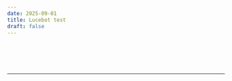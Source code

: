 ```yaml
---
date: 2025-09-01
title: Lucebot test
draft: false
---
```


<!DOCTYPE html>
<html>

<head>
  <title>
    Parse poems
  </title>
</head>

<body>
  <div style="height:60px" aria-hidden="true" class="wp-block-spacer"></div>
  <hr class="wp-block-separator has-alpha-channel-opacity is-style-dots">
  <div style="height:60px" aria-hidden="true" class="wp-block-spacer"></div>
  <div id="presentation"></div>
  <div style="height:60px" aria-hidden="true" class="wp-block-spacer"></div>
  <div style="height:60px" aria-hidden="true" class="wp-block-spacer"></div>
</body>
<script>


  const poems = [

    "De schreeuw van morgen breekt de schemer,\nwaar klokken kaakslag na kaakslag tasten.\nGolvend hoofd van gister's halve stemmer,\ntocht door mist, nog vochtig van het rasten.\n\nWanneer woorden weerklinken in de lucht,\ndansen kleuren ongeremd door straten.\nRottende zon rijkt naar de hemelzucht,\ndiep in de reliëfs van de verlaten.\n\nLelijk is de vreugd van het voorbije lied,\nziet de wereld zijn ware spiegel niet.",

    "In de schaduw der daden vind ik licht,\nzwart en wit geslacht op spiegelglas,\nogen die branden met de mond van de nacht,\nik spreek in de taal van de blinde wind.\n\nDe regen is een gevleugelde schim,\nlachend met een mond vol hagelstenen,\nwaar het zweet van onze dromen druipt,\nbevlekt de schreeuw van de ochtend.\n\nEen schaduw legt zich neer als een sjaal,\nom de hals van wie niet kent, maar loopt.",

    "De nacht likt het licht van muren wit\nen alles schreeuwt in stilte gedachten zwart.\nHier zweven woorden, krom en spits,\nals dauwdruppels in verkreukeld hart.\n\nHet oog van gisteren knipoogt schril,\nde tijd trekt haastig golven in de zee.\nIn de schaduw van een roos, zo stil,\nverspringt het heden naar een verre eeuw.\n\nWant wie gelooft in een cirkel omarmd,\nvindt in chaos een glimlach bewaard.",

    "In het galgenlied van mijn dromen zing ik\nschor en schimmig in het verwarde licht –\nde dichtersraven krassen schemering\nen woorden slaan als houten hamers\nop de kreukels van het platte vlees.\n\nAch, de meester van het wilde waas\nverstomt het zonkâltige geluid\nvan grijze engelen in hun trommels.\nDiep het schilderachtige bittere zout\nkringelt om de krans van muzelige muten.",

    "Krekelzang breekt de stilte, \nwaar de mens in scherven spreekt,\neen kermis van klanken\nbuiten de wetten der wijsbegeerte.\nSchreeuw om het onuitsprekelijke,\nsporen van een onbreekbare taal.\nVermenigvuldig de zon,\nomarm de illusies van het vlees,\nwant in de bedwelming van de nacht\nverliefd op het leven als een bevel.",

    "In de rinkelende zinnen zing ik zacht,\nde maan een hongerige harlekijn,\nmother's milk word konfituur in de nacht,\nen ik ben de koning van het stof, een zuivere schijn.\n\nWankelende woorden weten weinig,\nwoorden worstelen om wind,\nde wereld is een wonderlijk weefsel,\nik ben een kind van koninklijk kind.\n\nMorgen de meester over elke muse,\nmaar vandaag ben ik niets dan bruisend blus.",

    "In de rauwe schoot der stadskreten,\nwaar beton en harten breken\nfluistert de nacht als een blinde muze\n\nschaduwen dansen, schurend langs de ziel,\nogen staren, eeuwig hongerig,\nachter ramen, ondoorgrondelijk als mythes\n\nwoorden vallen, koude vuurstenen breken,\ndichter zwijgt, zijn schreeuw begraven\nomdat zelfs de vogels\nin hun herfstvrees\nniet kunnen zingen.",

    "In de schaduw van het neon, dansen woorden\nzonder gezichten, blote grenzen aan het raam\nwaar de regen als gedachten stroomt, chaotisch.\n\nMijn ziel is een wirwar van goddelijke krabbel,\nheilige inspiratie en aardse twijfel samen verweven.\nEen krijtstreep treurende tederheid zoekt een vergezicht\n\ndat zichzelf schildert in zekere lijnen van verlangen.\nDe wereld ademt, stopt, en begint weer, eindeloos\nin die koortsige jungle waar tijden niet bestaan, \n\nen Lucebert’s stem fluistert tussen beton en dromen.",

    "In de glanzende chaos zonder kruin\nwaar dromen als zeepbellen barsten,\ndool ik als een kind van zwart karton,\nzoekt mijn schreeuw naar vormen.\n\nGod staart door het kille venster,\nletters sidderen als vissen op het droge.\nIk ben de koning van niets,\nen mijn troon is gemaakt van lucht en schaduwen.\n\nDe eeuwige leegte huilt, \nom een wereld die nooit slapen kan.",

    "O vreemdeling van het neonlicht, de stad zingt\nschaduwliedjes in de poriën van een visioen.\nGlazen ogen schreeuwen naar de tijd die vlucht,\neen mierenhoop van staal en vlees ontwaakt.\n\nJe knieën buigen voor zilveren niemandswezens,\nin de vlam van de eeuwige ochtend,\nwaar woorden stukslaan op de muren van stilte,\nzo zingt de chaos zijn bittere hymne.\n\nDe kosmos graaft in jouw naakte ziel,\nwaar herfst en vriendschap als messen zwijgen.",

    "In de schaduw van de morgensterren\nhuilt de zon om haar verloren licht,\ngebroken zinnen wapperen als gembergras,\ngeurend naar liefde die nooit vervaagt.\n\nDe wereld slaat met al zijn kleuren\neen gat in de stilte van het bestaan,\nwaar goden wandelen op glazen velden,\nversplintert de hoop in duizenden druppels.\n\nDe dichter zingt, verwond door schoonheid,\nzijn woorden bloeden rood op wit papier.",

    "In de diepte schreeuwt een eeuwig krassend kind,\nwaar de bloemen van steen bloeien in stilte,\nroestige woorden baren het brood van de nacht,\nals neergedaalde engelen zonder vleugels.\n\nGebroken spiegels dromen van een hevig licht,\nschilders en dichters met blinde ogen\nbotvieren hun scherpe tongen op papier,\nhun namen geschreven in vervlogen zand.\n\nAlles van waarde is weerloos en bloedrood,\nwaar het gras van de tijd fluistert: blijf staan.",

    "In de schimmel van de nacht, hoestend\nplakken woorden hard, weerbarstig aan de lucht\nkleuren verdwijnen als het kind dat droomt\nen ik, een schimmelende schildwacht, besta slechts in twijfel.\n\nTussen de scheuren van mijn taal, gloeit soms een god\neen gesternte van radeloozen, lichtend noch verblekend\nluiden wij naar de transpiraties van de dageraad, de rillingen \nvan een helende heiland, die slechts bestaat\nals een echo van leegte, een fluistering van het niets\no, geliefde ellende, van je glans leef ik."

  ];

  // RANDOMN FUNCTIONS
  //
  function randomInteger(min, max) {
    return Math.floor(Math.random() * (max - min) + min);
  }

  function pickRandom() {
    return arguments[randomInteger(0, arguments.length)]
  }

  function shuffle(array) {
    let currentIndex = array.length;

    while (currentIndex != 0) {
      let randomIndex = Math.floor(Math.random() * currentIndex);
      currentIndex--;
      [array[currentIndex], array[randomIndex]] = [
        array[randomIndex], array[currentIndex]];
    }
  }

  // STRING FUNCTIONS
  //
  function filterEmptyStrings(array) {
    let filteredArray = []

    for (let i = 0; i < array.length; i++) {
      string = array[i]
      if (string !== '') {
        filteredArray.push(string);
      }
    }
    return filteredArray
  }

  function stanzaSplit(poem) {
    console.log("stanzaSplit")
    splitPoem = poem.split(/(\n\n)/) // breek per strofe
    let splitPoemHTML = []

    for (let i = 0; i < splitPoem.length; i++) {
      let unit = splitPoem[i]
      unit = unit.replace(/\n\n/g, '<br/>')
      unit = unit.replace(/\n/g, '<br/>')
      splitPoemHTML.push(unit);
    }
    return splitPoemHTML
  }

  function lineSplit(poem) {
    console.log("lineSplit")
    splitPoem = poem.split(/(\n+)/) // breek per regel
    let splitPoemHTML = []

    for (let i = 0; i < splitPoem.length; i++) {
      let unit = splitPoem[i]
      unit = unit.replace(/\n\n/, '<br/>')
      unit = unit.replace(/\n/, '')
      splitPoemHTML.push(unit);
    }
    return splitPoemHTML
  }

  // RENDER FUNCTIONS
  //

  function timePoem(poem) {
    let timedPoem = []

    // determine timings for each unit
    for (let i = 0; i < poem.length; i++) {
      let unit = poem[i]
      let delay = randomInteger(100, 15000)
      let interval = randomInteger(100, 300)
      //let timing = [ ]
      let timedUnit = {}
      timedUnit["string"] = unit
      timedUnit["delay"] = delay
      timedUnit["interval"] = interval
      timedUnit["length"] = unit.length
      timedUnit["duration"] = delay + interval * unit.length
      timedPoem.push(timedUnit)
    }

    // determine first and last units to finish
    let durations = []
    for (let i = 0; i < timedPoem.length; i++) {
      duration = timedPoem[i].duration
      durations.push(duration)
    }
    let firstUnit = durations.indexOf(Math.min(...durations))
    let lastUnit = durations.indexOf(Math.max(...durations))
    timedPoem[firstUnit]["placement"] = "first"
    timedPoem[lastUnit]["placement"] = "last"

    return timedPoem
  }

  function renderPoem(timedPoem) {

    for (let i = 0; i < timedPoem.length; i++) {
      let unit = timedPoem[i]
      console.log(unit)

      // Create divs outside of setTimeout, so units will print in correct order
      let newDiv = document.createElement("div")
      newDiv.id = `div${i}`
      document.getElementById("presentation").appendChild(newDiv);

      // Retrieve values for each unit
      let string = unit["string"]
      let delay = unit["delay"]
      let interval = unit["interval"]
      let placement = unit["placement"]

      // The render function
      function printUnit(onComplete) {
        let char = 0
        let timer = setInterval(function () {
          console.log
          document.getElementById(`div${i}`).innerHTML = string.slice(0, char);
          if (char > (string.length - 1)) {
            clearInterval(timer);
            console.log(`Unit ${i} completed.`)
            if (onComplete) {
              onComplete()
            }
          } else {
            char++;
          }
        }, interval)
      }

      // Launch units
      if (placement != "last") {
        setTimeout(printUnit, delay)
      } else {
        setTimeout(printUnit, delay, onLastLine)
      }


    }
  }

  function onLastLine() {
    let delay = randomInteger(1000, 10000)
    console.log("Poem completed.")
    setTimeout(function () {
      document.getElementById("presentation").innerHTML = ""
      loopPoems()
    }, delay)
  }
  ///////////////
  // MAIN LOOP //
  ///////////////

  let poemIndex = Math.floor(Math.random() * poems.length);
  function loopPoems() {
    let newPoemIndex = Math.floor(Math.random() * poems.length);
    while (newPoemIndex == poemIndex) {
      newPoemIndex = Math.floor(Math.random() * poems.length);
    } 
    poemIndex = newPoemIndex
    poem = poems[poemIndex]
    renderPoem(timePoem(filterEmptyStrings(pickRandom(stanzaSplit(poem), lineSplit(poem)))))
  
  }

  loopPoems()

</script>

</html>
